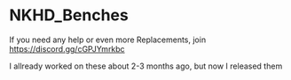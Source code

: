 # NKHD_Benches

If you need any help or even more Replacements, join https://discord.gg/cGPJYmrkbc

I allready worked on these about 2-3 months ago, but now I released them
